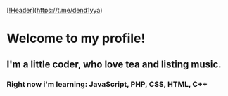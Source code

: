 [[!Header](https://github.com/dend1yz/dend1yz/blob/main/icon.jpg)](https://t.me/dend1yya)

# Welcome to my profile!
## I'm a little coder, who love tea and listing music.
### Right now i'm learning: JavaScript, PHP, CSS, HTML, C++

<!--
**dend1yz/dend1yz** is a ✨ _special_ ✨ repository because its `README.md` (this file) appears on your GitHub profile.

Here are some ideas to get you started:

- 🔭 I’m currently working on ...
- 🌱 I’m currently learning ...
- 👯 I’m looking to collaborate on ...
- 🤔 I’m looking for help with ...
- 💬 Ask me about ...
- 📫 How to reach me: ...
- 😄 Pronouns: ...
- ⚡ Fun fact: ...
-->
